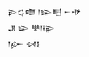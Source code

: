 <div class='block'>
<div class='line'>𒉌𒌓𒈩 𒁹𒇽𒋃 𒀸𒋩</div>
<div class='line'>𒂗 𒇽 𒋧𒀀𒉌</div>
<div class='line'>𒁹𒅎 𒀴𒋙</div>
</div>
